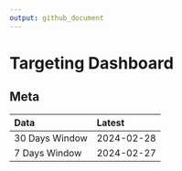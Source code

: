 ```yaml
---
output: github_document
---
```


# Targeting Dashboard



## Meta


|Data           |Latest     |
|:--------------|:----------|
|30 Days Window |2024-02-28 |
|7 Days Window  |2024-02-27 |
